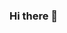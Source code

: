 ### Hi there 👋

<!--
**QuietkidAniket/QuietkidAniket** is a ✨ _special_ ✨ repository because its `README.md` (this file) appears on your GitHub profile.

Here are some ideas to get you started:

- 🔭 I’m currently working on Web development using HTML, CSS, Django, Python, Javascript and SQL.
- 🌱 I’m currently learning from the Harvard CS50 online Web development course through EdX.
- 👯 I’m looking to collaborate on the relevant projects.
- 🤔 I’m looking for help with Website development and database management.
- 💬 Ask me about anything.
- 📫 How to reach me: aniketkundu12072004@gmail.com
- 😄 Pronouns: He/ His/ Him
- ⚡ Fun fact: I am new to web development though I mastered html and JAVA many years ago.
-->
